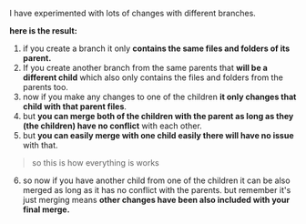 I have experimented with lots of changes with different branches.

**here is the result:**
1. if you create a branch it only **contains the same files and folders of its parent.**
2. If you create another branch from the same parents that **will be a different child** which also only contains the files and folders from the parents too.
3. now if you make any changes to one of the children **it only changes that child with that parent files**.
4. but **you can merge both of the children with the parent as long as they (the children) have no conflict** with each other.
5. but **you can easily merge with one child easily there will have no issue** with that.
    

> so this is how everything is works

6. so now if you have another child from one of the children it can be also merged as long as it has no conflict with the parents. but remember it's just merging means **other changes have been also included with your final merge.** 

